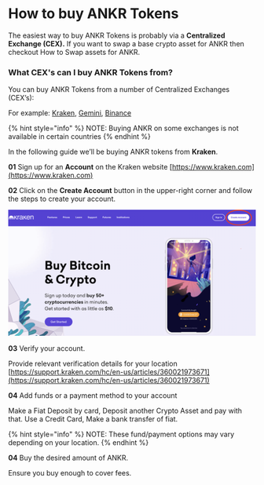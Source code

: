 # How to buy ANKR Tokens

The easiest way to buy ANKR Tokens is probably via a **Centralized Exchange (CEX).** If you want to swap a base crypto asset for ANKR then checkout How to Swap assets for ANKR.

### What CEX's can I buy ANKR Tokens from?

You can buy ANKR Tokens from a number of Centralized Exchanges (CEX’s):

For example:  [Kraken](https://www.kraken.com), [Gemini](https://www.gemini.com), [Binance](https://www.binance.com)

{% hint style="info" %}
NOTE: Buying ANKR on some exchanges is not available in certain countries
{% endhint %}

In the following guide we’ll be buying ANKR tokens from **Kraken**.&#x20;

**01** Sign up for an **Account** on the Kraken website [https://www.kraken.com](https://www.kraken.com)

**02** Click on the **Create Account** button in the upper-right corner and follow the steps to create your account.&#x20;

![](<../../../.gitbook/assets/image (17).png>)

**03** Verify your account.&#x20;

Provide relevant verification details for your location [https://support.kraken.com/hc/en-us/articles/360021973671](https://support.kraken.com/hc/en-us/articles/360021973671)

**04** Add funds or a payment method to your account&#x20;

Make a Fiat Deposit by card, Deposit another Crypto Asset and pay with that. Use a Credit Card, Make a bank transfer of fiat.

{% hint style="info" %}
NOTE: These fund/payment options may vary depending on your location.
{% endhint %}

**04** Buy the desired amount of ANKR.&#x20;

Ensure you buy enough to cover fees.

